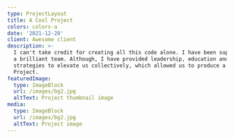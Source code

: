 ```yaml
---
type: ProjectLayout
title: A Cool Project
colors: colors-a
date: '2021-12-20'
client: Awesome client
description: >-
  I can't take credit for creating all this code alone. I have been supported by
  a brilliant team. Although, I have provided leadership, education and
  strategies to elevate us collectively, which allowed us to produce a Cool
  Project.
featuredImage:
  type: ImageBlock
  url: /images/bg2.jpg
  altText: Project thumbnail image
media:
  type: ImageBlock
  url: /images/bg2.jpg
  altText: Project image
---
```

